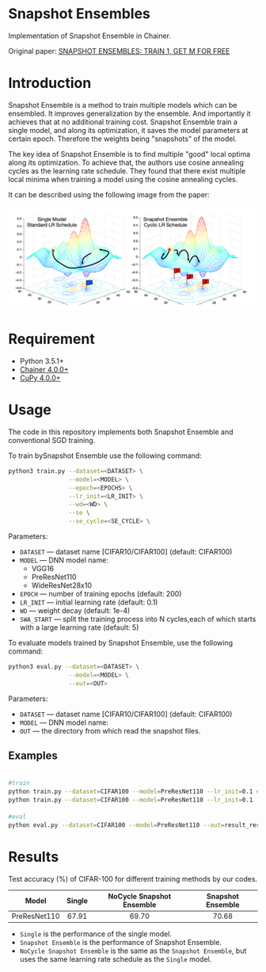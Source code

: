 # Snapshot Ensembles
Implementation of Snapshot Ensemble in Chainer.

Original paper: [SNAPSHOT ENSEMBLES: TRAIN 1, GET M FOR FREE](https://arxiv.org/abs/1704.00109)

# Introduction

Snapshot Ensemble is a method to train multiple models which can be ensembled. It improves generalization by the ensemble. And importantly it achieves that at no additional training cost. Snapshot Ensemble train a single model, and along its optimization, it saves the model parameters at certain epoch. Therefore the weights being "snapshots" of the model.

The key idea of  Snapshot Ensemble is to find multiple "good" local optima along its optimization. To achieve that, the authors use cosine annealing cycles as the learning rate schedule. They found that there exist multiple local minima when training a model using the cosine annealing cycles. 

It can be  described using the following image from the paper:

![Snapshot Ensemble](https://raw.githubusercontent.com/koki0702/models/images/snapshot_ensemble.png)


# Requirement

- Python 3.5.1+
- [Chainer 4.0.0+](https://github.com/pfnet/chainer)
- [CuPy 4.0.0+](https://cupy.chainer.org/)

# Usage
The code in this repository implements both Snapshot Ensemble and conventional SGD training.

To train bySnapshot Ensemble use the following command:

```bash
python3 train.py --dataset=<DATASET> \
                 --model=<MODEL> \
                 --epoch=<EPOCHS> \
                 --lr_init=<LR_INIT> \
                 --wd=<WD> \
                 --se \
                 --se_cycle=<SE_CYCLE> \
```


Parameters:

* ```DATASET``` &mdash; dataset name [CIFAR10/CIFAR100] (default: CIFAR100)
* ```MODEL``` &mdash; DNN model name:
    - VGG16
    - PreResNet110
    - WideResNet28x10
* ```EPOCH``` &mdash; number of training epochs (default: 200)
* ```LR_INIT``` &mdash; initial learning rate (default: 0.1)
* ```WD``` &mdash; weight decay (default: 1e-4)
* ```SWA_START``` &mdash; split the training process into N cycles,each of which starts with a large learning rate (default: 5)


To evaluate models trained by Snapshot Ensemble, use the following command:

```bash
python3 eval.py --dataset=<DATASET> \
                 --model=<MODEL> \
                 --out=<OUT>
```

Parameters:

* ```DATASET``` &mdash; dataset name [CIFAR10/CIFAR100] (default: CIFAR100)
* ```MODEL``` &mdash; DNN model name:
* ```OUT``` &mdash; the directory from which read the snapshot files.

## Examples

```bash

#train
python train.py --dataset=CIFAR100 --model=PreResNet110 --lr_init=0.1 # Baseline (Single)
python train.py --dataset=CIFAR100 --model=PreResNet110 --lr_init=0.1 --out=result_resnet --se # snapshot ensemble

#eval
python eval.py --dataset=CIFAR100 --model=PreResNet110 --out=result_resnet
```

# Results

Test accuracy (%) of CIFAR-100 for different training methods by our codes. 

| Model              |  Single         | NoCycle Snapshot Ensemble | Snapshot Ensemble |
|:------------:|:------------:|:----------------:|:---------------:|
| PreResNet110        | 67.91 | 69.70 | 70.68  |


- `Single` is the performance of the single model.
- `Snapshot Ensemble` is the performance of Snapshot Ensemble. 
- `NoCycle Snapshot Ensemble` is the same as the `Snapshot Ensemble`, but uses the same learning rate schedule as the `Single` model.